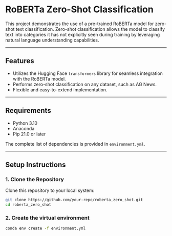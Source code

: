 # RoBERTa Zero-Shot Classification

This project demonstrates the use of a pre-trained RoBERTa model for zero-shot text classification. Zero-shot classification allows the model to classify text into categories it has not explicitly seen during training by leveraging natural language understanding capabilities.

---

## Features
- Utilizes the Hugging Face `transformers` library for seamless integration with the RoBERTa model.
- Performs zero-shot classification on any dataset, such as AG News.
- Flexible and easy-to-extend implementation.

---

## Requirements
- Python 3.10
- Anaconda
- Pip 21.0 or later

The complete list of dependencies is provided in `environment.yml`.

---

## Setup Instructions

### 1. Clone the Repository
Clone this repository to your local system:

```bash
git clone https://github.com/your-repo/roberta_zero_shot.git
cd roberta_zero_shot
```
### 2. Create the virtual environment
```bash
conda env create -f environment.yml
```
